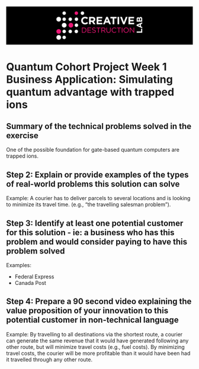 ![CDL 2020 Cohort Project](../figures/CDL_logo.jpg)
# Quantum Cohort Project Week 1 Business Application: Simulating quantum advantage with trapped ions

## Summary of the technical problems solved in the exercise

One of the possible foundation for gate-based quantum computers are trapped ions.

## Step 2: Explain or provide examples of the types of real-world problems this solution can solve

Example: A courier has to deliver parcels to several locations and is looking to minimize its travel time. (e.g., “the travelling salesman problem”).

## Step 3: Identify at least one potential customer for this solution - ie: a business who has this problem and would consider paying to have this problem solved

Examples: 
- Federal Express
- Canada Post

## Step 4: Prepare a 90 second video explaining the value proposition of your innovation to this potential customer in non-technical language

Example: By travelling to all destinations via the shortest route, a courier can generate the same revenue that it would have generated following any other route, but will minimize travel costs (e.g., fuel costs). By minimizing travel costs, the courier will be more profitable than it would have been had it travelled through any other route.
